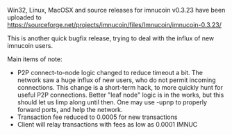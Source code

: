 Win32, Linux, MacOSX and source releases for imnucoin v0.3.23 have been uploaded to
https://sourceforge.net/projects/imnucoin/files/Imnucoin/imnucoin-0.3.23/

This is another quick bugfix release, trying to deal with the influx of new imnucoin users.

Main items of note:

* P2P connect-to-node logic changed to reduce timeout a bit.  The network saw a huge influx of new users, who do not permit incoming connections.  This change is a short-term hack, to more quickly hunt for useful P2P connections.  Better "leaf node" logic is in the works, but this should let us limp along until then.  One may use -upnp to properly forward ports, and help the network.
* Transaction fee reduced to 0.0005 for new transactions
* Client will relay transactions with fees as low as 0.0001 IMNUC
